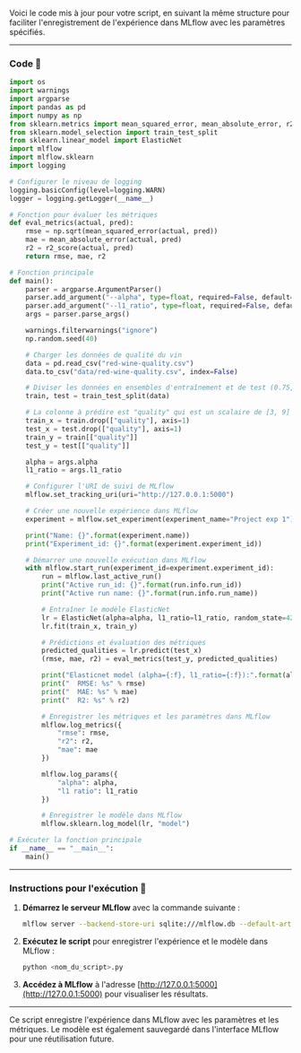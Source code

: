 Voici le code mis à jour pour votre script, en suivant la même structure pour faciliter l'enregistrement de l'expérience dans MLflow avec les paramètres spécifiés.

---

### Code 📝

```python
import os
import warnings
import argparse
import pandas as pd
import numpy as np
from sklearn.metrics import mean_squared_error, mean_absolute_error, r2_score
from sklearn.model_selection import train_test_split
from sklearn.linear_model import ElasticNet
import mlflow
import mlflow.sklearn
import logging

# Configurer le niveau de logging
logging.basicConfig(level=logging.WARN)
logger = logging.getLogger(__name__)

# Fonction pour évaluer les métriques
def eval_metrics(actual, pred):
    rmse = np.sqrt(mean_squared_error(actual, pred))
    mae = mean_absolute_error(actual, pred)
    r2 = r2_score(actual, pred)
    return rmse, mae, r2

# Fonction principale
def main():
    parser = argparse.ArgumentParser()
    parser.add_argument("--alpha", type=float, required=False, default=0.4)
    parser.add_argument("--l1_ratio", type=float, required=False, default=0.4)
    args = parser.parse_args()

    warnings.filterwarnings("ignore")
    np.random.seed(40)

    # Charger les données de qualité du vin
    data = pd.read_csv("red-wine-quality.csv")
    data.to_csv("data/red-wine-quality.csv", index=False)

    # Diviser les données en ensembles d'entraînement et de test (0.75, 0.25)
    train, test = train_test_split(data)

    # La colonne à prédire est "quality" qui est un scalaire de [3, 9]
    train_x = train.drop(["quality"], axis=1)
    test_x = test.drop(["quality"], axis=1)
    train_y = train[["quality"]]
    test_y = test[["quality"]]

    alpha = args.alpha
    l1_ratio = args.l1_ratio

    # Configurer l'URI de suivi de MLflow
    mlflow.set_tracking_uri(uri="http://127.0.0.1:5000")

    # Créer une nouvelle expérience dans MLflow
    experiment = mlflow.set_experiment(experiment_name="Project exp 1")

    print("Name: {}".format(experiment.name))
    print("Experiment_id: {}".format(experiment.experiment_id))

    # Démarrer une nouvelle exécution dans MLflow
    with mlflow.start_run(experiment_id=experiment.experiment_id):
        run = mlflow.last_active_run()
        print("Active run_id: {}".format(run.info.run_id))
        print("Active run name: {}".format(run.info.run_name))

        # Entraîner le modèle ElasticNet
        lr = ElasticNet(alpha=alpha, l1_ratio=l1_ratio, random_state=42)
        lr.fit(train_x, train_y)

        # Prédictions et évaluation des métriques
        predicted_qualities = lr.predict(test_x)
        (rmse, mae, r2) = eval_metrics(test_y, predicted_qualities)

        print("Elasticnet model (alpha={:f}, l1_ratio={:f}):".format(alpha, l1_ratio))
        print("  RMSE: %s" % rmse)
        print("  MAE: %s" % mae)
        print("  R2: %s" % r2)

        # Enregistrer les métriques et les paramètres dans MLflow
        mlflow.log_metrics({
            "rmse": rmse,
            "r2": r2,
            "mae": mae
        })

        mlflow.log_params({
            "alpha": alpha,
            "l1 ratio": l1_ratio
        })

        # Enregistrer le modèle dans MLflow
        mlflow.sklearn.log_model(lr, "model")

# Exécuter la fonction principale
if __name__ == "__main__":
    main()
```

---

### Instructions pour l'exécution 📖

1. **Démarrez le serveur MLflow** avec la commande suivante :
   ```bash
   mlflow server --backend-store-uri sqlite:///mlflow.db --default-artifact-root ./mlflow-artifacts --host 127.0.0.1 --port 5000
   ```

2. **Exécutez le script** pour enregistrer l'expérience et le modèle dans MLflow :
   ```bash
   python <nom_du_script>.py
   ```

3. **Accédez à MLflow** à l'adresse [http://127.0.0.1:5000](http://127.0.0.1:5000) pour visualiser les résultats.

---

Ce script enregistre l'expérience dans MLflow avec les paramètres et les métriques. Le modèle est également sauvegardé dans l'interface MLflow pour une réutilisation future.
